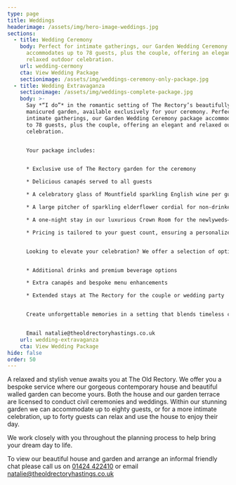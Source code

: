 ```yaml
---
type: page
title: Weddings
headerimage: /assets/img/hero-image-weddings.jpg
sections:
  - title: Wedding Ceremony
    body: Perfect for intimate gatherings, our Garden Wedding Ceremony package
      accommodates up to 78 guests, plus the couple, offering an elegant and
      relaxed outdoor celebration.
    url: wedding-cermony
    cta: View Wedding Package
    sectionimage: /assets/img/weddings-ceremony-only-package.jpg
  - title: Wedding Extravaganza
    sectionimage: /assets/img/weddings-complete-package.jpg
    body: >-
      Say *“I do”* in the romantic setting of The Rectory’s beautifully
      manicured garden, available exclusively for your ceremony. Perfect for
      intimate gatherings, our Garden Wedding Ceremony package accommodates up
      to 78 guests, plus the couple, offering an elegant and relaxed outdoor
      celebration.


      Your package includes:


      * Exclusive use of The Rectory garden for the ceremony

      * Delicious canapés served to all guests

      * A celebratory glass of Mountfield sparkling English wine per guest

      * A large pitcher of sparkling elderflower cordial for non-drinkers

      * A one-night stay in our luxurious Crown Room for the newlyweds—choose either the night before or the night of your wedding

      * Pricing is tailored to your guest count, ensuring a personalized experience for every couple.


      Looking to elevate your celebration? We offer a selection of optional upgrades, including:


      * Additional drinks and premium beverage options

      * Extra canapés and bespoke menu enhancements

      * Extended stays at The Rectory for the couple or wedding party


      Create unforgettable memories in a setting that blends timeless charm with countryside elegance. Contact us to begin planning your perfect day.


      Email natalie@theoldrectoryhastings.co.uk
    url: wedding-extravaganza
    cta: View Wedding Package
hide: false
order: 50
---
```

A relaxed and stylish venue awaits you at The Old Rectory. We offer you a bespoke service where our gorgeous contemporary house and beautiful walled garden can become yours. Both the house and our garden terrace are licensed to conduct civil ceremonies and weddings. Within our stunning garden we can accommodate up to eighty guests, or for a more intimate celebration, up to forty guests can relax and use the house to enjoy their day.

We work closely with you throughout the planning process to help bring your dream day to life.

To view our beautiful house and garden and arrange an informal friendly chat please call us on [01424 422410](tel:01424422410) or email [natalie@theoldrectoryhastings.co.uk](natalie@theoldrectoryhastings.co.uk)
